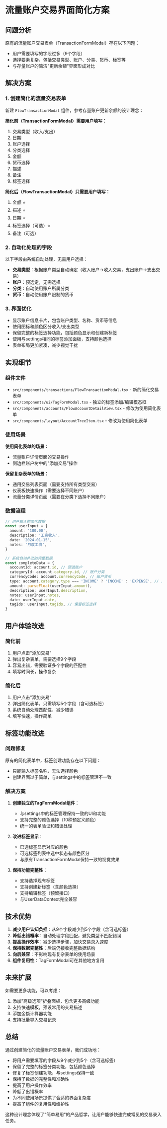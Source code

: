 # 流量账户交易界面简化方案

## 问题分析

原有的流量账户交易表单（TransactionFormModal）存在以下问题：

- 用户需要填写的字段过多（9个字段）
- 选择要素复杂，包括交易类型、账户、分类、货币、标签等
- 与存量账户的简洁"更新余额"界面形成对比

## 解决方案

### 1. 创建简化的流量交易表单

新建 `FlowTransactionModal` 组件，参考存量账户更新余额的设计理念：

**简化前（TransactionFormModal）需要用户填写：**

1. 交易类型（收入/支出）
2. 日期
3. 账户选择
4. 分类选择
5. 金额
6. 货币选择
7. 描述
8. 备注
9. 标签选择

**简化后（FlowTransactionModal）只需要用户填写：**

1. 金额 ⭐
2. 描述 ⭐
3. 日期 ⭐
4. 标签选择（可选）⭐
5. 备注（可选）

### 2. 自动化处理的字段

以下字段由系统自动处理，无需用户选择：

- **交易类型**：根据账户类型自动确定（收入账户→收入交易，支出账户→支出交易）
- **账户**：预选定，无需选择
- **分类**：自动使用账户所属分类
- **货币**：自动使用账户限制的货币

### 3. 界面优化

- 显示账户信息卡片，包含账户类型、名称、货币等信息
- 使用图标和颜色区分收入/支出类型
- 保留完整的标签选择功能，包括颜色显示和创建新标签
- 使用与settings相同的标签添加面板，支持颜色选择
- 表单布局更加紧凑，减少视觉干扰

## 实现细节

### 组件文件

- `src/components/transactions/FlowTransactionModal.tsx` - 新的简化交易表单
- `src/components/ui/TagFormModal.tsx` - 独立的标签添加/编辑模态框
- `src/components/accounts/FlowAccountDetailView.tsx` - 修改为使用简化表单
- `src/components/layout/AccountTreeItem.tsx` - 修改为使用简化表单

### 使用场景

**使用简化表单的场景：**

- 流量账户详情页面的交易操作
- 侧边栏账户树中的"添加交易"操作

**保留复杂表单的场景：**

- 通用交易列表页面（需要支持所有类型交易）
- 仪表板快速操作（需要选择不同账户）
- 流量分类详情页面（需要在分类下选择不同账户）

### 数据流程

```typescript
// 用户输入的简化数据
const userInput = {
  amount: '100.00',
  description: '工资收入',
  date: '2024-01-15',
  notes: '月度工资',
}

// 系统自动补充的完整数据
const completeData = {
  accountId: account.id, // 预选账户
  categoryId: account.category.id, // 账户分类
  currencyCode: account.currencyCode, // 账户货币
  type: account.category.type === 'INCOME' ? 'INCOME' : 'EXPENSE', // 自动类型
  amount: parseFloat(userInput.amount),
  description: userInput.description,
  notes: userInput.notes,
  date: userInput.date,
  tagIds: userInput.tagIds, // 保留标签选择
}
```

## 用户体验改进

### 简化前

1. 用户点击"添加交易"
2. 弹出复杂表单，需要选择9个字段
3. 容易出错，需要验证多个字段的匹配性
4. 填写时间长，操作复杂

### 简化后

1. 用户点击"添加交易"
2. 弹出简化表单，只需填写5个字段（含可选标签）
3. 系统自动处理匹配性，减少错误
4. 填写快速，操作简单

## 标签功能改进

### 问题修复

原有的简化表单中，标签创建功能存在以下问题：

- 只能输入标签名称，无法选择颜色
- 创建界面过于简单，与settings中的标签管理不一致

### 解决方案

1. **创建独立的TagFormModal组件**：

   - 与settings中的标签管理保持一致的UI和功能
   - 支持完整的颜色选择（10种预定义颜色）
   - 统一的表单验证和错误处理

2. **改进标签显示**：

   - 已选标签显示对应的颜色
   - 可选标签列表中选中状态有颜色区分
   - 与原有TransactionFormModal保持一致的视觉效果

3. **保持功能完整性**：
   - 支持选择现有标签
   - 支持创建新标签（含颜色选择）
   - 支持编辑标签（预留接口）
   - 与UserDataContext完全兼容

## 技术优势

1. **减少用户认知负担**：从9个字段减少到5个字段（含可选标签）
2. **降低出错概率**：自动处理字段匹配，避免类型不匹配错误
3. **提高操作效率**：减少选择步骤，加快交易录入速度
4. **保持数据完整性**：后端仍接收完整数据结构
5. **向后兼容**：不影响现有复杂表单的使用场景
6. **组件复用性**：TagFormModal可在其他地方复用

## 未来扩展

如需要更多功能，可以考虑：

1. 添加"高级选项"折叠面板，包含更多高级功能
2. 支持快速模板，预设常用的交易描述
3. 添加金额计算器功能
4. 支持批量导入交易记录

## 总结

通过创建简化的流量账户交易表单，我们成功地：

- 将用户需要填写的字段从9个减少到5个（含可选标签）
- 保留了完整的标签分类功能，包括颜色选择
- 修复了标签创建功能，与settings保持一致
- 保持了数据的完整性和准确性
- 提高了用户操作效率
- 降低了出错概率
- 为不同使用场景提供了合适的界面复杂度
- 提高了组件的复用性和维护性

这种设计理念体现了"简单易用"的产品哲学，让用户能够快速完成常见的交易录入任务。
